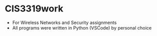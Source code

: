 # CIS3319work
* For Wireless Networks and Security assignments
* All programs were written in Python (VSCode) by personal choice
